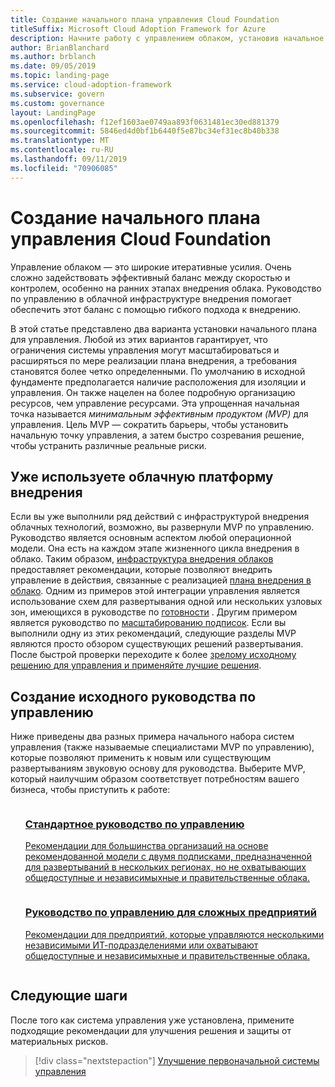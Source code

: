```yaml
---
title: Создание начального плана управления Cloud Foundation
titleSuffix: Microsoft Cloud Adoption Framework for Azure
description: Начните работу с управлением облаком, установив начальное облако по управлению Cloud Foundation.
author: BrianBlanchard
ms.author: brblanch
ms.date: 09/05/2019
ms.topic: landing-page
ms.service: cloud-adoption-framework
ms.subservice: govern
ms.custom: governance
layout: LandingPage
ms.openlocfilehash: f12ef1603ae0749aa893f0631481ec30ed881379
ms.sourcegitcommit: 5846ed4d0bf1b6440f5e87bc34ef31ec8b40b338
ms.translationtype: MT
ms.contentlocale: ru-RU
ms.lasthandoff: 09/11/2019
ms.locfileid: "70906085"
---
```

# <a name="establish-an-initial-cloud-governance-foundation"></a>Создание начального плана управления Cloud Foundation

Управление облаком — это широкие итеративные усилия. Очень сложно задействовать эффективный баланс между скоростью и контролем, особенно на ранних этапах внедрения облака. Руководство по управлению в облачной инфраструктуре внедрения помогает обеспечить этот баланс с помощью гибкого подхода к внедрению.

В этой статье представлено два варианта установки начального плана для управления. Любой из этих вариантов гарантирует, что ограничения системы управления могут масштабироваться и расширяться по мере реализации плана внедрения, а требования становятся более четко определенными. По умолчанию в исходной фундаменте предполагается наличие расположения для изоляции и управления. Он также нацелен на более подробную организацию ресурсов, чем управление ресурсами. Эта упрощенная начальная точка называется _минимальным эффективным продуктом (MVP)_ для управления. Цель MVP — сократить барьеры, чтобы установить начальную точку управления, а затем быстро созревания решение, чтобы устранить различные реальные риски.

## <a name="already-using-the-cloud-adoption-framework"></a>Уже используете облачную платформу внедрения

Если вы уже выполнили ряд действий с инфраструктурой внедрения облачных технологий, возможно, вы развернули MVP по управлению. Руководство является основным аспектом любой операционной модели. Она есть на каждом этапе жизненного цикла внедрения в облако. Таким образом, [инфраструктура внедрения облаков](../index.md) предоставляет рекомендации, которые позволяют внедрить управление в действия, связанные с реализацией [плана внедрения в облако](../plan/index.md). Одним из примеров этой интеграции управления является использование схем для развертывания одной или нескольких узловых зон, имеющихся в руководстве по [готовности](../ready/index.md) . Другим примером является руководство по [масштабированию подписок](../ready/considerations/scaling-subscriptions.md). Если вы выполнили одну из этих рекомендаций, следующие разделы MVP являются просто обзором существующих решений развертывания. После быстрой проверки переходите к более [зрелому исходному решению для управления и применяйте лучшие решения](./best-practices.md).

## <a name="establish-an-initial-governance-foundation"></a>Создание исходного руководства по управлению

Ниже приведены два разных примера начального набора систем управления (также называемые специалистами MVP по управлению), которые позволяют применить к новым или существующим развертываниям звуковую основу для руководства. Выберите MVP, который наилучшим образом соответствует потребностям вашего бизнеса, чтобы приступить к работе:

<!-- markdownlint-disable MD033 -->

<ul class="panelContent cardsZ">
<li style="display: flex; flex-direction: column;">
    <a href="./journeys/standard-enterprise/index.md" style="display: flex; flex-direction: column; flex: 1 0 auto;">
        <div class="cardSize" style="flex: 1 0 auto; display: flex;">
            <div class="cardPadding" style="display: flex;">
                <div class="card">
                    <div class="cardText">
                        <h3>Стандартное руководство по управлению</h3>
                        <p>Рекомендации для большинства организаций на основе рекомендованной модели с двумя подписками, предназначенной для развертываний в нескольких регионах, но не охватывающих общедоступные и независимыхные и правительственные облака.</p>
                    </div>
                </div>
            </div>
        </div>
    </a>
</li>
<li style="display: flex; flex-direction: column;">
    <a href="./journeys/complex-enterprise/index.md" style="display: flex; flex-direction: column; flex: 1 0 auto;">
        <div class="cardSize" style="flex: 1 0 auto; display: flex;">
            <div class="cardPadding" style="display: flex;">
                <div class="card">
                    <div class="cardText">
                        <h3>Руководство по управлению для сложных предприятий</h3>
                        <p>Рекомендации для предприятий, которые управляются несколькими независимыми ИТ-подразделениями или охватывают общедоступные и независимыхные и правительственные облака.</p>
                    </div>
                </div>
            </div>
        </div>
    </a>
</li>
</ul>
<!-- markdownlint-enable MD033 -->

## <a name="next-steps"></a>Следующие шаги

После того как система управления уже установлена, примените подходящие рекомендации для улучшения решения и защиты от материальных рисков.

> [!div class="nextstepaction"]
> [Улучшение первоначальной системы управления](./best-practices.md)
